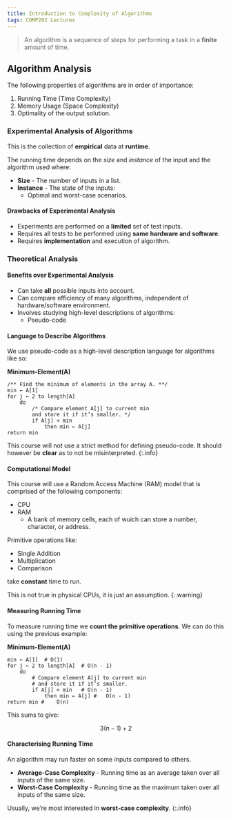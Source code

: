 ```yaml
---
title: Introduction to Complexity of Algorithms
tags: COMP202 Lectures
---
```

> An algorithm is a sequence of steps for performing a task in a **finite** amount of time. 

## Algorithm Analysis
The following properties of algorithms are in order of importance:

1. Running Time (Time Complexity)
1. Memory Usage (Space Complexity)
1. Optimality of the output solution.

### Experimental Analysis of Algorithms
This is the collection of **empirical** data at **runtime**. 

The running time depends on the *size* and *instance* of the input and the algorithm used where:

* **Size** - The number of inputs in a list.
* **Instance** - The state of the inputs:
	* Optimal and worst-case scenarios.
	
#### Drawbacks of Experimental Analysis

* Experiments are performed on a **limited** set of test inputs.
* Requires all tests to be performed using **same hardware and software**.
* Requires **implementation** and execution of algorithm.

### Theoretical Analysis
#### Benefits over Experimental Analysis

* Can take **all** possible inputs into account.
* Can compare efficiency of many algorithms, independent of hardware/software environment.
* Involves studying high-level descriptions of algorithms:
	* Pseudo-code
	
#### Language to Describe Algorithms
We use pseudo-code as a high-level description language for algorithms like so:

**Minimum-Element(A)**

```
/** Find the minimum of elements in the array A. **/
min ← A[1]
for j ← 2 to length[A]
	do
		/* Compare element A[j] to current min
		and store it if it’s smaller. */
		if A[j] < min
			then min ← A[j]
return min
```

This course will not use a strict method for defining pseudo-code. It should however be **clear** as to not be misinterpreted.
{:.info}

#### Computational Model
This course will use a Random Access Machine (RAM) model that is comprised of the following components:

* CPU
* RAM
	* A bank of memory cells, each of wuich can store a number, character, or address.
	
Primitive operations like:

* Single Addition
* Multiplication
* Comparison

take **constant** time to run.

This is not true in physical CPUs, it is just an assumption.
{:.warning}

#### Measuring Running Time
To measure running time we **count the primitive operations**. We can do this using the previous example:

**Minimum-Element(A)**

```
min ← A[1]	# O(1)
for j ← 2 to length[A]	# O(n - 1)
	do
		# Compare element A[j] to current min
		# and store it if it’s smaller.
		if A[j] < min	# O(n - 1)
			then min ← A[j]	#	O(n - 1)
return min #	O(n)
```

This sums to give:

$$
3(n-1)+2
$$

#### Characterising Running Time
An algorithm may run faster on some inputs compared to others.

* **Average-Case Complexity** - Running time as an average taken over all inputs of the same size.
* **Worst-Case Complexity** - Running time as the maximum taken over all inputs of the same size. 

Usually, we’re most interested in **worst-case complexity**.
{:.info}